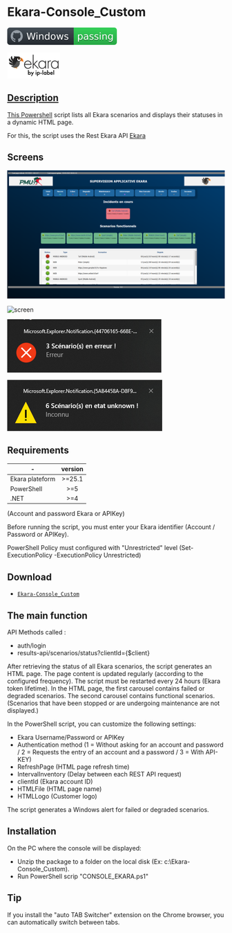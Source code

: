 # Ekara-Console_Custom

![Windows](screenshot/badge.svg)

<a href="https://api.ekara.ip-label.net/"><img src="screenshot/cropped-ekara_by_ip-label_full_2.webp"> 

## Description
This [Powershell](https://learn.microsoft.com/powershell/scripting/overview) script lists all Ekara scenarios and displays their statuses in a dynamic HTML page.

For this, the script uses the Rest Ekara API [Ekara](https://ekara.ip-label.net/)

## Screens

![screen](screenshot/Console.png)

![screen](screenshot/Screen.gif)

![screen](screenshot/error_alerte.png)

![screen](screenshot/Warning_alerte.png)

## Requirements

-|version
--|:--:
Ekara plateform|>=25.1
PowerShell|>=5
.NET|>=4

(Account and password Ekara or APIKey)

Before running the script, you must enter your Ekara identifier (Account / Password or APIKey).

PowerShell Policy must configured with "Unrestricted" level (Set-ExecutionPolicy -ExecutionPolicy Unrestricted)


## Download

[github-download]: https://github.com/MrGuyTwo/Ekara-Console_Custom/tree/main/releases
 - [`Ekara-Console_Custom`][github-download]

## The main function
API Methods called : 

- auth/login
- results-api/scenarios/status?clientId={$client}

After retrieving the status of all Ekara scenarios, the script generates an HTML page. The page content is updated regularly (according to the configured frequency). The script must be restarted every 24 hours (Ekara token lifetime).
In the HTML page, the first carousel contains failed or degraded scenarios.
The second carousel contains functional scenarios.
(Scenarios that have been stopped or are undergoing maintenance are not displayed.)

In the PowerShell script, you can customize the following settings:
- Ekara Username/Password or APIKey
- Authentication method (1 = Without asking for an account and password / 2 = Requests the entry of an account and a password / 3 = With API-KEY)
- RefreshPage (HTML page refresh time)
- IntervalInventory (Delay between each REST API request)
- clientId (Ekara account ID)
- HTMLFile (HTML page name)
- HTMLLogo (Customer logo)

The script generates a Windows alert for failed or degraded scenarios.

## Installation

On the PC where the console will be displayed:
- Unzip the package to a folder on the local disk (Ex: c:\Ekara-Console_Custom).
- Run PowerShell scrip "CONSOLE_EKARA.ps1"

## Tip
If you install the "auto TAB Switcher" extension on the Chrome browser, you can automatically switch between tabs.

